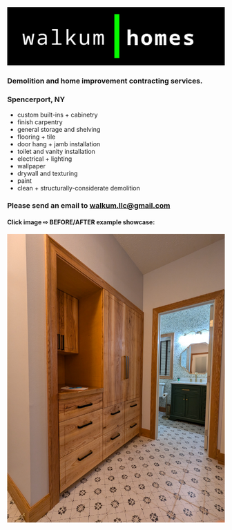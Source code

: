 <link href="./src/css/styles.css" rel="stylesheet" />

<div class="center">

<img src="./src/images/walkum_homes.png" alt="walkum picture" class="title_picture">

### **Demolition** and **home improvement** contracting services.

### Spencerport, NY

- custom built-ins + cabinetry
- finish carpentry
- general storage and shelving
- flooring + tile
- door hang + jamb installation
- toilet and vanity installation
- electrical + lighting
- wallpaper
- drywall and texturing
- paint
- clean + structurally-considerate demolition

### Please send an email to [walkum.llc@gmail.com](walkum.llc@gmail.com)

#### Click image <span>&#8680;</span> BEFORE/AFTER example showcase:

<a href="https://photos.app.goo.gl/3Zcwxp5RTvZp2yVj9"><img src="./src/images/wh_example.jpg" alt="remodel example" class="title_picture"></a>

</div>
